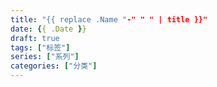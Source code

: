 ```yaml
---
title: "{{ replace .Name "-" " " | title }}"
date: {{ .Date }}
draft: true
tags: ["标签"]
series: ["系列"]
categories: ["分类"]
---
```



<!-- more -->

